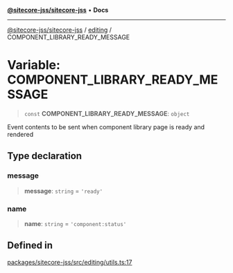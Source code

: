 [**@sitecore-jss/sitecore-jss**](../../README.md) • **Docs**

***

[@sitecore-jss/sitecore-jss](../../README.md) / [editing](../README.md) / COMPONENT\_LIBRARY\_READY\_MESSAGE

# Variable: COMPONENT\_LIBRARY\_READY\_MESSAGE

> `const` **COMPONENT\_LIBRARY\_READY\_MESSAGE**: `object`

Event contents to be sent when component library page is ready and rendered

## Type declaration

### message

> **message**: `string` = `'ready'`

### name

> **name**: `string` = `'component:status'`

## Defined in

[packages/sitecore-jss/src/editing/utils.ts:17](https://github.com/Sitecore/jss/blob/5339c2cb4c0027629b555d24ea7cc930965853fe/packages/sitecore-jss/src/editing/utils.ts#L17)
